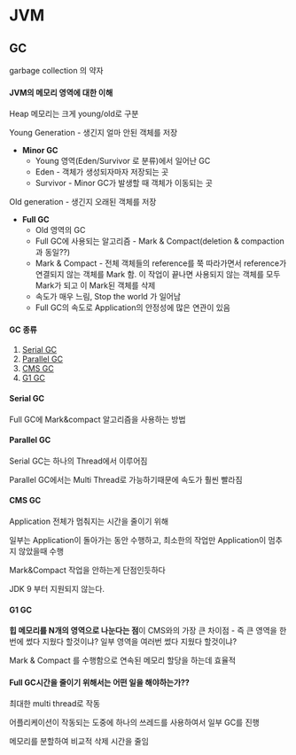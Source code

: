 # JVM

## GC

garbage collection 의 약자

#### JVM의 메모리 영역에 대한 이해

Heap 메모리는 크게 young/old로 구분

Young Generation - 생긴지 얼마 안된 객체를 저장

- **Minor GC**
  - Young 영역(Eden/Survivor 로 분류)에서 일어난 GC
  - Eden - 객체가 생성되자마자 저장되는 곳
  - Survivor - Minor GC가 발생할 때 객체가 이동되는 곳

Old generation - 생긴지 오래된 객체를 저장

- **Full GC**
  - Old 영역의 GC
  - Full GC에 사용되는 알고리즘 - Mark & Compact(deletion & compaction과 동일??)
  - Mark & Compact - 전체 객체들의 reference를 쭉 따라가면서 reference가 연결되지 않는 객체를 Mark 함. 이 작업이 끝나면 사용되지 않는 객체를 모두 Mark가 되고 이 Mark된 객체를 삭제
  - 속도가 매우 느림, Stop the world 가 일어남
  - Full GC의 속도로 Application의 안정성에 많은 연관이 있음

#### GC 종류

1. [Serial GC](Serial-GC)
2. [Parallel GC](Parallel-GC)
3. [CMS GC](CMS-GC)
4. [G1 GC](G1-GC)

#### Serial GC

Full GC에 Mark&compact 알고리즘을 사용하는 방법

#### Parallel GC

Serial GC는 하나의 Thread에서 이루어짐

Parallel GC에서는 Multi Thread로 가능하기때문에 속도가 훨씬 빨라짐

#### CMS GC

Application 전체가 멈춰지는 시간을 줄이기 위해

일부는 Application이 돌아가는 동안 수행하고, 최소한의 작업만 Application이 멈추지 않았을때 수행

Mark&Compact 작업을 안하는게 단점인듯하다

JDK 9 부터 지원되지 않는다.

#### G1 GC

**힙 메모리를 N개의 영역으로 나눈다는 점**이 CMS와의 가장 큰 차이점 - 즉 큰 영역을 한 번에 썼다 지웠다 할것이냐? 일부 영역을 여러번 썼다 지웠다 할것이냐?

Mark & Compact 를 수행함으로 연속된 메모리 할당을 하는데 효율적



#### Full GC시간을 줄이기 위해서는 어떤 일을 해야하는가??

최대한 multi thread로 작동

어플리케이션이 작동되는 도중에 하나의 쓰레드를 사용하여서 일부 GC를 진행

메모리를 분할하여 비교적 삭제 시간을 줄임